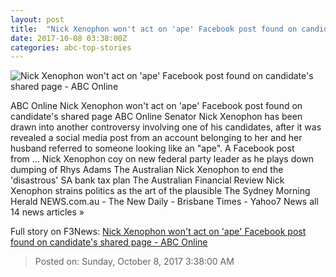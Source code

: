 ```yaml
---
layout: post
title:  "Nick Xenophon won't act on 'ape' Facebook post found on candidate's shared page - ABC Online"
date: 2017-10-08 03:38:00Z
categories: abc-top-stories
---
```


![Nick Xenophon won't act on 'ape' Facebook post found on candidate's shared page - ABC Online](http://www.abc.net.au/news/image/9027928-1x1-700x700.jpg)

ABC Online Nick Xenophon won't act on 'ape' Facebook post found on candidate's shared page ABC Online Senator Nick Xenophon has been drawn into another controversy involving one of his candidates, after it was revealed a social media post from an account belonging to her and her husband referred to someone looking like an "ape". A Facebook post from ... Nick Xenophon coy on new federal party leader as he plays down dumping of Rhys Adams The Australian Nick Xenophon to end the 'disastrous' SA bank tax plan The Australian Financial Review Nick Xenophon strains politics as the art of the plausible The Sydney Morning Herald NEWS.com.au - The New Daily - Brisbane Times - Yahoo7 News all 14 news articles »


Full story on F3News: [Nick Xenophon won't act on 'ape' Facebook post found on candidate's shared page - ABC Online](http://www.f3nws.com/n/EfqDKJ)

> Posted on: Sunday, October 8, 2017 3:38:00 AM
